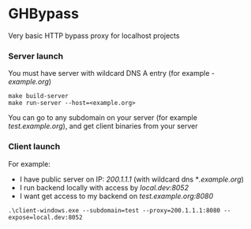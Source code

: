 # GHBypass

Very basic HTTP bypass proxy for localhost projects

### Server launch
You must have server with wildcard DNS A entry (for example - *example.org*)

```
make build-server
make run-server --host=<example.org>
```
You can go to any subdomain on your server (for example *test.example.org*), and get client binaries from your server

### Client launch
For example:  
- I have public server on IP: *200.1.1.1* (with wildcard dns **.example.org*)
- I run backend locally with access by *local.dev:8052*
- I want get access to my backend on *test.example.org:8080*
```
.\client-windows.exe --subdomain=test --proxy=200.1.1.1:8080 --expose=local.dev:8052
```
